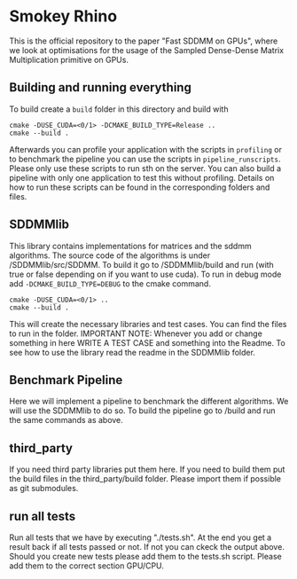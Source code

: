 # Smokey Rhino

This is the official repository to the paper "Fast SDDMM on GPUs", where we look at optimisations for the usage of the Sampled Dense-Dense Matrix Multiplication primitive on GPUs. 

## Building and running everything
To build create a `build` folder in this directory and build with
```
cmake -DUSE_CUDA=<0/1> -DCMAKE_BUILD_TYPE=Release ..
cmake --build .
```
Afterwards you can profile your application with the scripts in `profiling` or to benchmark the pipeline you can use the scripts in `pipeline_runscripts`. Please only use these scripts to run sth on the server. You can also build a pipeline with only one application to test this without profiling. Details on how to run these scripts can be found in the corresponding folders and files.


## SDDMMlib
This library contains implementations for matrices and the sddmm algorithms. The source code of the algorithms is under /SDDMMlib/src/SDDMM.
To build it go to /SDDMMlib/build and run (with true or false depending on if you want to use cuda). To run in debug mode add `-DCMAKE_BUILD_TYPE=DEBUG` to the cmake command.
```
cmake -DUSE_CUDA=<0/1> ..
cmake --build .
```
This will create the necessary libraries and test cases. You can find the files to run in the folder.
IMPORTANT NOTE: Whenever you add or change something in here WRITE A TEST CASE and something into the Readme.
To see how to use the library read the readme in the SDDMMlib folder.

## Benchmark Pipeline
Here we will implement a pipeline to benchmark the different algorithms. We will use the SDDMMlib to do so. To build the pipeline go to /build and run the same commands as above.

## third_party
If you need third party libraries put them here. If you need to build them put the build files in the third_party/build folder.
Please import them if possible as git submodules.

## run all tests
Run all tests that we have by executing "./tests.sh". At the end you get a result back if all tests passed or not. If not you can ckeck the output above. 
Should you create new tests please add them to the tests.sh script. Please add them to the correct section GPU/CPU.
